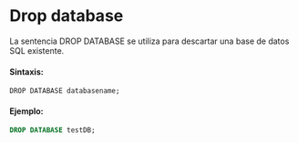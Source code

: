 # Drop database

La sentencia DROP DATABASE se utiliza para descartar una base de datos SQL existente.

#### Sintaxis:

```ssh
DROP DATABASE databasename;
```

#### Ejemplo:

```sql
DROP DATABASE testDB;
```